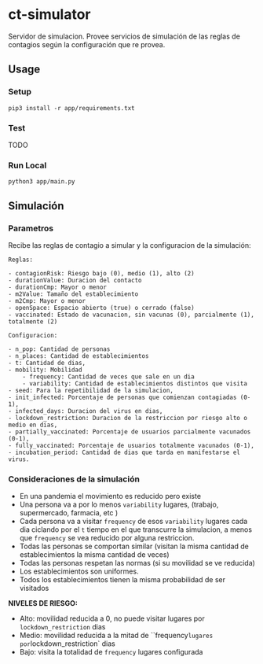 # ct-simulator

Servidor de simulacion. Provee servicios de simulación de las reglas de contagios según la configuración que re provea.

## Usage
### Setup

`pip3 install -r app/requirements.txt`

### Test

TODO

### Run Local

`python3 app/main.py`

## Simulación

### Parametros

Recibe las reglas de contagio a simular y la configuracion de la simulación:

```
Reglas:

- contagionRisk: Riesgo bajo (0), medio (1), alto (2)
- durationValue: Duracion del contacto
- durationCmp: Mayor o menor
- m2Value: Tamaño del establecimiento
- m2Cmp: Mayor o menor
- openSpace: Espacio abierto (true) o cerrado (false)
- vaccinated: Estado de vacunacion, sin vacunas (0), parcialmente (1), totalmente (2)

Configuracion:

- n_pop: Cantidad de personas
- n_places: Cantidad de establecimientos
- t: Cantidad de dias,
- mobility: Mobilidad
    - frequency: Cantidad de veces que sale en un dia
    - variability: Cantidad de establecimientos distintos que visita
- seed: Para la repetibilidad de la simulacion,
- init_infected: Porcentaje de personas que comienzan contagiadas (0-1),
- infected_days: Duracion del virus en dias,
- lockdown_restriction: Duracion de la restriccion por riesgo alto o medio en dias,
- partially_vaccinated: Porcentaje de usuarios parcialmente vacunados (0-1),
- fully_vaccinated: Porcentaje de usuarios totalmente vacunados (0-1),
- incubation_period: Cantidad de dias que tarda en manifestarse el virus.

```

### Consideraciones de la simulación

- En una pandemia el movimiento es reducido pero existe
- Una persona va a por lo menos `variability` lugares, (trabajo, supermercado, farmacia, etc )
- Cada persona va a visitar `frequency` de esos `variability` lugares cada dia ciclando por el `t` tiempo en el que transcurre la simulacion, a menos que `frequency` se vea reducido por alguna restriccion.
- Todas las personas se comportan similar (visitan la misma cantidad de establecimientos la misma cantidad de veces)
- Todas las personas respetan las normas (si su movilidad se ve reducida)
- Los establecimientos son uniformes.
- Todos los establecimientos tienen la misma probabilidad de ser visitados

**NIVELES DE RIESGO:**
- Alto: movilidad reducida a 0, no puede visitar lugares por `lockdown_restriction` dias
- Medio: movilidad reducida a la mitad de ``frequency` lugares por `lockdown_restriction` dias
- Bajo: visita la totalidad de `frequency` lugares configurada




